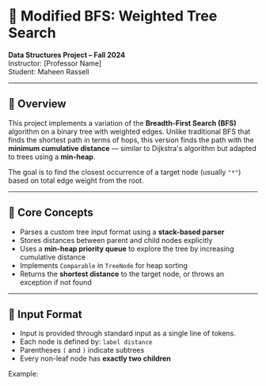 # 🌳 Modified BFS: Weighted Tree Search

**Data Structures Project – Fall 2024**  
Instructor: [Professor Name]  
Student: Maheen Rassell  

---

## 📄 Overview

This project implements a variation of the **Breadth-First Search (BFS)** algorithm on a binary tree with weighted edges. Unlike traditional BFS that finds the shortest path in terms of hops, this version finds the path with the **minimum cumulative distance** — similar to Dijkstra's algorithm but adapted to trees using a **min-heap**.

The goal is to find the closest occurrence of a target node (usually `"*"`) based on total edge weight from the root.

---

## 🧠 Core Concepts

- Parses a custom tree input format using a **stack-based parser**
- Stores distances between parent and child nodes explicitly
- Uses a **min-heap priority queue** to explore the tree by increasing cumulative distance
- Implements `Comparable` in `TreeNode` for heap sorting
- Returns the **shortest distance** to the target node, or throws an exception if not found

---

## 🔧 Input Format

- Input is provided through standard input as a single line of tokens.
- Each node is defined by: `label distance`
- Parentheses `(` and `)` indicate subtrees
- Every non-leaf node has **exactly two children**

Example:

